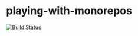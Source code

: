 # playing-with-monorepos
[![Build Status](https://travis-ci.com/EbrahimKreem/playing-with-monorepos.svg?branch=master)](https://travis-ci.com/EbrahimKreem/playing-with-monorepos)
